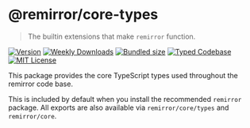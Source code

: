 # @remirror/core-types

> The builtin extensions that make `remirror` function.

[![Version][version]][npm] [![Weekly Downloads][downloads-badge]][npm] [![Bundled size][size-badge]][size] [![Typed Codebase][typescript]](#) [![MIT License][license]](#)

[version]: https://flat.badgen.net/npm/v/@remirror/core-types/next
[npm]: https://npmjs.com/package/@remirror/core-types/v/next
[license]: https://flat.badgen.net/badge/license/MIT/purple
[size]: https://bundlephobia.com/result?p=@remirror/core-types@next
[size-badge]: https://flat.badgen.net/bundlephobia/minzip/@remirror/core-types@next
[typescript]: https://flat.badgen.net/badge/icon/TypeScript?icon=typescript&label
[downloads-badge]: https://badgen.net/npm/dw/@remirror/core-types/red?icon=npm

This package provides the core TypeScript types used throughout the remirror code base.

This is included by default when you install the recommended `remirror` package. All exports are also available via `remirror/core/types` and `remirror/core`.
